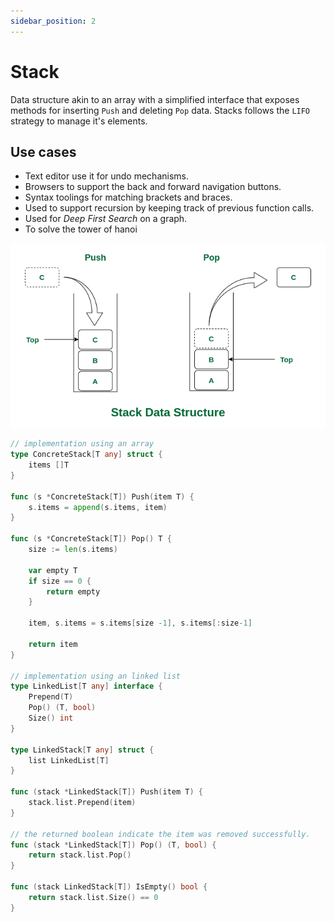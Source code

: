 ```yaml
---
sidebar_position: 2
---
```


# Stack

Data structure akin to an array with a simplified interface that exposes methods for inserting 
`Push` and deleting `Pop` data. Stacks follows the `LIFO` strategy to manage it's elements.

## Use cases
- Text editor use it for undo mechanisms.
- Browsers to support the back and forward navigation buttons.
- Syntax toolings for matching brackets and braces.
- Used to support recursion by keeping track of previous function calls.
- Used for *Deep First Search* on a graph.
- To solve the tower of hanoi

![stack](img/stack.png)

```go
// implementation using an array
type ConcreteStack[T any] struct {
    items []T
}

func (s *ConcreteStack[T]) Push(item T) {
    s.items = append(s.items, item)
}

func (s *ConcreteStack[T]) Pop() T {
    size := len(s.items)

    var empty T
    if size == 0 {
        return empty
    }

    item, s.items = s.items[size -1], s.items[:size-1]

    return item
}

// implementation using an linked list
type LinkedList[T any] interface {
    Prepend(T)
    Pop() (T, bool)
    Size() int
}

type LinkedStack[T any] struct {
    list LinkedList[T]
}

func (stack *LinkedStack[T]) Push(item T) {
    stack.list.Prepend(item)
}

// the returned boolean indicate the item was removed successfully.
func (stack *LinkedStack[T]) Pop() (T, bool) {
    return stack.list.Pop()
}

func (stack LinkedStack[T]) IsEmpty() bool {
    return stack.list.Size() == 0
}
```
